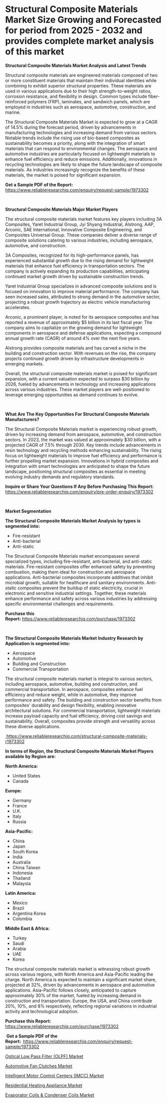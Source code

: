 <p><h1>Structural Composite Materials Market Size Growing and Forecasted for period from 2025 - 2032 and provides complete market analysis of this market</h1></p><p><strong>Structural Composite Materials Market Analysis and Latest Trends</strong></p>
<p><p>Structural composite materials are engineered materials composed of two or more constituent materials that maintain their individual identities while combining to exhibit superior structural properties. These materials are used in various applications due to their high strength-to-weight ratios, corrosion resistance, and flexibility in design. Common types include fiber-reinforced polymers (FRP), laminates, and sandwich panels, which are employed in industries such as aerospace, automotive, construction, and marine.</p><p>The Structural Composite Materials Market is expected to grow at a CAGR of 14.5% during the forecast period, driven by advancements in manufacturing technologies and increasing demand from various sectors. Notable trends include the rising use of bio-based composites as sustainability becomes a priority, along with the integration of smart materials that can respond to environmental changes. The aerospace and automotive industries are particularly focused on lightweight materials to enhance fuel efficiency and reduce emissions. Additionally, innovations in recycling technologies are likely to shape the future landscape of composite materials. As industries increasingly recognize the benefits of these materials, the market is poised for significant expansion.</p></p>
<p><strong>Get a Sample PDF of the Report:&nbsp;</strong> <a href="https://www.reliableresearchiq.com/enquiry/request-sample/1973302?utm_campaign=3570&utm_medium=2&utm_source=Github&utm_content=ia&utm_term=02042025&utm_id=structural-composite-materials">https://www.reliableresearchiq.com/enquiry/request-sample/1973302</a></p>
<p>&nbsp;</p>
<p><strong>Structural Composite Materials Major Market Players</strong></p>
<p><p>The structural composite materials market features key players including 3A Composites, Yaret Industrial Group, Jyi Shyang Industrial, Alstrong, AAP, Arconic, SAE International, Innovative Composite Engineering, and Composites Universal Group. These companies deliver a diverse range of composite solutions catering to various industries, including aerospace, automotive, and construction.</p><p>3A Composites, recognized for its high-performance panels, has experienced substantial growth due to the rising demand for lightweight materials that enhance fuel efficiency in transportation sectors. The company is actively expanding its production capabilities, anticipating continued market growth driven by sustainable construction trends.</p><p>Yaret Industrial Group specializes in advanced composite solutions and is focused on innovation to improve material performance. The company has seen increased sales, attributed to strong demand in the automotive sector, projecting a robust growth trajectory as electric vehicle manufacturing accelerates.</p><p>Arconic, a prominent player, is noted for its aerospace composites and has reported a revenue of approximately $5 billion in its last fiscal year. The company aims to capitalize on the growing demand for lightweight components in aerospace and defense applications, expecting a compound annual growth rate (CAGR) of around 4% over the next five years.</p><p>Alstrong provides composite materials and has carved a niche in the building and construction sector. With revenues on the rise, the company projects continued growth driven by infrastructure developments in emerging markets.</p><p>Overall, the structural composite materials market is poised for significant expansion, with a current valuation expected to surpass $30 billion by 2026, fueled by advancements in technology and increasing applications across various industries. These market players are well-positioned to leverage emerging opportunities as demand continues to evolve.</p></p>
<p>&nbsp;</p>
<p><strong>What Are The Key Opportunities For Structural Composite Materials Manufacturers?</strong></p>
<p><p>The Structural Composite Materials market is experiencing robust growth, driven by increasing demand from aerospace, automotive, and construction sectors. In 2023, the market was valued at approximately $30 billion, with a projected CAGR of 7.5% through 2030. Key trends include advancements in resin technology and recycling methods enhancing sustainability. The rising focus on lightweight materials to improve fuel efficiency and performance is further propelling market expansion. Innovations in hybrid composites and integration with smart technologies are anticipated to shape the future landscape, positioning structural composites as essential in meeting evolving industry demands and regulatory standards.</p></p>
<p><strong>Inquire or Share Your Questions If Any Before Purchasing This Report:</strong> <a href="https://www.reliableresearchiq.com/enquiry/pre-order-enquiry/1973302?utm_campaign=3570&utm_medium=2&utm_source=Github&utm_content=ia&utm_term=02042025&utm_id=structural-composite-materials">https://www.reliableresearchiq.com/enquiry/pre-order-enquiry/1973302</a></p>
<p>&nbsp;</p>
<p><strong>Market Segmentation</strong></p>
<p><strong>The Structural Composite Materials Market Analysis by types is segmented into:</strong></p>
<p><ul><li>Fire-resistant</li><li>Anti-bacterial</li><li>Anti-static</li></ul></p>
<p><p>The Structural Composite Materials market encompasses several specialized types, including fire-resistant, anti-bacterial, and anti-static materials. Fire-resistant composites offer enhanced safety by preventing combustion, making them ideal for construction and aerospace applications. Anti-bacterial composites incorporate additives that inhibit microbial growth, suitable for healthcare and sanitary environments. Anti-static composites prevent the buildup of static electricity, crucial in electronic and sensitive industrial settings. Together, these materials enhance performance and safety across various industries by addressing specific environmental challenges and requirements.</p></p>
<p><strong>Purchase this Report:&nbsp;</strong><a href="https://www.reliableresearchiq.com/purchase/1973302?utm_campaign=3570&utm_medium=2&utm_source=Github&utm_content=ia&utm_term=02042025&utm_id=structural-composite-materials">https://www.reliableresearchiq.com/purchase/1973302</a></p>
<p>&nbsp;</p>
<p><strong>The Structural Composite Materials Market Industry Research by Application is segmented into:</strong></p>
<p><ul><li>Aerospace</li><li>Automotive</li><li>Building and Construction</li><li>Commercial Transportation</li></ul></p>
<p><p>The structural composite materials market is integral to various sectors, including aerospace, automotive, building and construction, and commercial transportation. In aerospace, composites enhance fuel efficiency and reduce weight, while in automotive, they improve performance and safety. The building and construction sector benefits from composites' durability and design flexibility, enabling innovative architectural solutions. For commercial transportation, lightweight materials increase payload capacity and fuel efficiency, driving cost savings and sustainability. Overall, composites provide strength and versatility across these diverse applications.</p></p>
<p><a href="https://www.reliableresearchiq.com/structural-composite-materials-r1973302?utm_campaign=3570&utm_medium=2&utm_source=Github&utm_content=ia&utm_term=02042025&utm_id=structural-composite-materials">&nbsp;https://www.reliableresearchiq.com/structural-composite-materials-r1973302</a></p>
<p><strong>In terms of Region, the Structural Composite Materials Market Players available by Region are:</strong></p>
<p>
    <p> <strong> North America: </strong>
        <ul>
            <li>United States</li>
            <li>Canada</li>
        </ul>
        </p> 
    <p> <strong> Europe: </strong>
        <ul>
            <li>Germany</li>
            <li>France</li>
            <li>U.K.</li>
            <li>Italy</li>
            <li>Russia</li>
        </ul>
        </p> 
    <p> <strong> Asia-Pacific: </strong>
        <ul>
            <li>China</li>
            <li>Japan</li>
            <li>South Korea</li>
            <li>India</li>
            <li>Australia</li>
            <li>China Taiwan</li>
            <li>Indonesia</li>
            <li>Thailand</li>
            <li>Malaysia</li>
        </ul>
        </p> 
    <p> <strong> Latin America: </strong>
        <ul>
            <li>Mexico</li>
            <li>Brazil</li>
            <li>Argentina Korea</li>
            <li>Colombia</li>
        </ul>
        </p> 
    <p> <strong> Middle East & Africa: </strong>
        <ul>
            <li>Turkey</li>
            <li>Saudi</li>
            <li>Arabia</li>
            <li>UAE</li>
            <li>Korea</li>
        </ul>
    </p>
    </p>
<p><p>The structural composite materials market is witnessing robust growth across various regions, with North America and Asia-Pacific leading the charge. North America is expected to maintain a significant market share, projected at 32%, driven by advancements in aerospace and automotive applications. Asia-Pacific follows closely, anticipated to capture approximately 30% of the market, fueled by increasing demand in construction and transportation. Europe, the USA, and China contribute 20%, 10%, and 8% respectively, reflecting regional variations in industrial activity and technological adoption.</p></p>
<p><strong>Purchase this Report: </strong><a href="https://www.reliableresearchiq.com/purchase/1973302?utm_campaign=3570&utm_medium=2&utm_source=Github&utm_content=ia&utm_term=02042025&utm_id=structural-composite-materials">https://www.reliableresearchiq.com/purchase/1973302</a></p>
<p>&nbsp;<strong>Get a Sample PDF of the Report:&nbsp;&nbsp;</strong><a href="https://www.reliableresearchiq.com/enquiry/request-sample/1973302?utm_campaign=3570&utm_medium=2&utm_source=Github&utm_content=ia&utm_term=02042025&utm_id=structural-composite-materials">https://www.reliableresearchiq.com/enquiry/request-sample/1973302</a></p>
<p><strong></strong></p>
<p><p><a href="https://www.linkedin.com/pulse/deep-insights-optical-low-pass-filter-olpf-market-size-growing-t6lfc?utm_campaign=3570&utm_medium=2&utm_source=Github&utm_content=ia&utm_term=02042025&utm_id=structural-composite-materials">Optical Low Pass Filter (OLPF) Market</a></p><p><a href="https://www.linkedin.com/pulse/market-size-trends-automotive-fan-clutches-7-cagr-expected-from-qpjpc?utm_campaign=3570&utm_medium=2&utm_source=Github&utm_content=ia&utm_term=02042025&utm_id=structural-composite-materials">Automotive Fan Clutches Market</a></p><p><a href="https://www.linkedin.com/pulse/significant-growth-expected-intelligent-motor-control-centers-kojjc?utm_campaign=3570&utm_medium=2&utm_source=Github&utm_content=ia&utm_term=02042025&utm_id=structural-composite-materials">Intelligent Motor Control Centers (IMCC) Market</a></p><p><a href="https://www.linkedin.com/pulse/projected-cagr-64-residential-heating-appliance-market-a8sjc?utm_campaign=3570&utm_medium=2&utm_source=Github&utm_content=ia&utm_term=02042025&utm_id=structural-composite-materials">Residential Heating Appliance Market</a></p><p><a href="https://www.linkedin.com/pulse/investigating-evaporator-coils-condenser-market-size-projected-omzmc?utm_campaign=3570&utm_medium=2&utm_source=Github&utm_content=ia&utm_term=02042025&utm_id=structural-composite-materials">Evaporator Coils & Condenser Coils Market</a></p></p>
